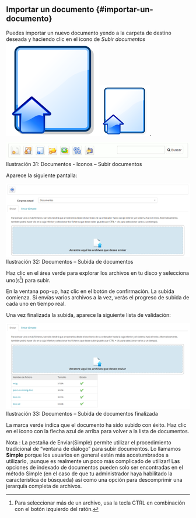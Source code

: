 ## Importar un documento {#importar-un-documento}

Puedes importar un nuevo documento yendo a la carpeta de destino deseada y haciendo clic en el icono de _Subir documentos_ _![](../assets/graphics116.svg)_![](../assets/graphics116.png).

![](../assets/images34.png)Ilustración 31: Documentos - Iconos – Subir documentos

Aparece la siguiente pantalla:

![](../assets/images35.png)Ilustración 32: Documentos – Subida de documentos

Haz clic en el área verde para explorar los archivos en tu disco y selecciona uno(s[^7]) para subir.

En la ventana pop-up, haz clic en el botón de confirmación. La subida comienza. Si envías varios archivos a la vez, verás el progreso de subida de cada uno en tiempo real.

Una vez finalizada la subida, aparece la siguiente lista de validación:

![](../assets/images37.png)Ilustración 33: Documentos – Subida de documentos finalizada

La marca verde indica que el documento ha sido subido con éxito. Haz clic en el icono con la flecha azul de arriba para volver a la lista de documentos.

Nota : La pestaña de Enviar(Simple) permite utilizar el procedimiento tradicional de “ventana de diálogo” para subir documentos. Lo llamamos **Simple** porque los usuarios en general están más acostumbrados a utilizarlo, ¡aunque es realmente un poco más complicado de utilizar! Las opciones de indexado de documentos pueden solo ser encontradas en el método Simple (en el caso de que tu administrador haya habilitado la característica de búsqueda) así como una opción para descomprimir una jerarquía completa de archivos.

[^7]: Para seleccionar más de un archivo, usa la tecla CTRL en combinación con el botón izquierdo del ratón.